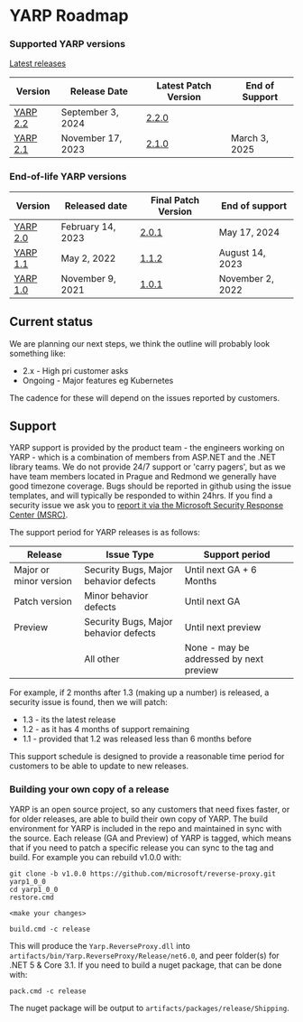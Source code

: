 # YARP Roadmap

### Supported YARP versions

[Latest releases](https://github.com/microsoft/reverse-proxy/releases)

| Version | Release Date | Latest Patch Version | End of Support |
| -- | -- | -- | -- |
| [YARP 2.2](https://github.com/microsoft/reverse-proxy/releases/tag/v2.2.0) | September 3, 2024 | [2.2.0](https://github.com/microsoft/reverse-proxy/releases/tag/v2.2.0) |                  |
| [YARP 2.1](https://github.com/microsoft/reverse-proxy/releases/tag/v2.1.0) | November 17, 2023 | [2.1.0](https://github.com/microsoft/reverse-proxy/releases/tag/v2.1.0) | March 3, 2025    |

### End-of-life YARP versions

| Version | Released date | Final Patch Version | End of support |
| -- | -- | -- | -- |
| [YARP 2.0](https://github.com/microsoft/reverse-proxy/releases/tag/v2.0.0) | February 14, 2023 | [2.0.1](https://github.com/microsoft/reverse-proxy/releases/tag/v2.0.1) | May 17, 2024     |
| [YARP 1.1](https://github.com/microsoft/reverse-proxy/releases/tag/v1.1.0) | May 2, 2022       | [1.1.2](https://github.com/microsoft/reverse-proxy/releases/tag/v1.1.2) | August 14, 2023  |
| [YARP 1.0](https://github.com/microsoft/reverse-proxy/releases/tag/v1.0.0) | November 9, 2021  | [1.0.1](https://github.com/microsoft/reverse-proxy/releases/tag/v1.0.1) | November 2, 2022 |

## Current status

We are planning our next steps, we think the outline will probably look something like:

- 2.x - High pri customer asks
- Ongoing - Major features eg Kubernetes

The cadence for these will depend on the issues reported by customers.

## Support

YARP support is provided by the product team - the engineers working on YARP - which is a combination of members from ASP.NET and the .NET library teams. We do not provide 24/7 support or 'carry pagers', but as we have team members located in Prague and Redmond we generally have good timezone coverage. Bugs should be reported in github using the issue templates, and will typically be responded to within 24hrs. If you find a security issue we ask you to [report it via the Microsoft Security Response Center (MSRC)](https://github.com/microsoft/reverse-proxy/blob/main/SECURITY.md).

The support period for YARP releases is as follows:

| Release	| Issue Type | Support period |
| --- | ---| --- |
| Major or minor version | Security Bugs, Major behavior defects	| Until next GA + 6 Months |
| Patch version | Minor behavior defects	| Until next GA |
| Preview | Security Bugs, Major behavior defects | Until next preview |
| | All other | None - may be addressed by next preview |

For example, if 2 months after 1.3 (making up a number) is released, a security issue is found, then we will patch:
- 1.3 - its the latest release
- 1.2 - as it has 4 months of support remaining
- 1.1 - provided that 1.2 was released less than 6 months before

This support schedule is designed to provide a reasonable time period for customers to be able to update to new releases. 

### Building your own copy of a release

YARP is an open source project, so any customers that need fixes faster, or for older releases, are able to build their own copy of YARP. The build environment for YARP is included in the repo and maintained in sync with the source. Each release (GA and Preview) of YARP is tagged, which means that if you need to patch a specific release you can sync to the tag and build. For example you can rebuild v1.0.0 with:

```shell
git clone -b v1.0.0 https://github.com/microsoft/reverse-proxy.git yarp1_0_0
cd yarp1_0_0
restore.cmd 

<make your changes>

build.cmd -c release
```

This will produce the `Yarp.ReverseProxy.dll` into `artifacts/bin/Yarp.ReverseProxy/Release/net6.0`, and peer folder(s) for .NET 5 & Core 3.1. If you need to build a nuget package, that can be done with: 

```shell
pack.cmd -c release
```

The nuget package will be output to `artifacts/packages/release/Shipping`. 
